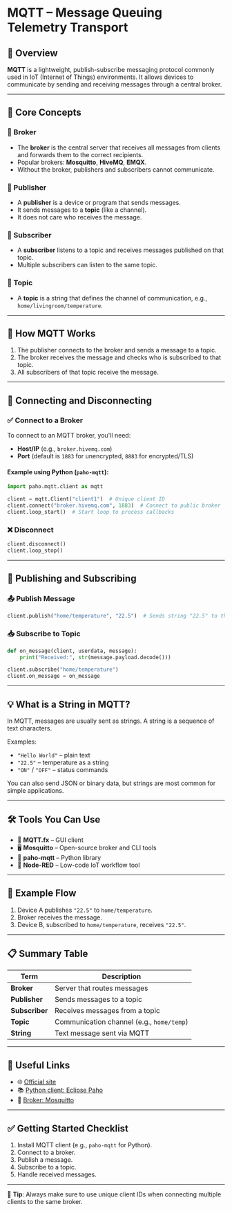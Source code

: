 # MQTT – Message Queuing Telemetry Transport

## 📘 Overview

**MQTT** is a lightweight, publish-subscribe messaging protocol commonly used in IoT (Internet of Things) environments. It allows devices to communicate by sending and receiving messages through a central broker.

---

## 🔧 Core Concepts

### 🔹 Broker
- The **broker** is the central server that receives all messages from clients and forwards them to the correct recipients.
- Popular brokers: **Mosquitto**, **HiveMQ**, **EMQX**.
- Without the broker, publishers and subscribers cannot communicate.

### 🔹 Publisher
- A **publisher** is a device or program that sends messages.
- It sends messages to a **topic** (like a channel).
- It does not care who receives the message.

### 🔹 Subscriber
- A **subscriber** listens to a topic and receives messages published on that topic.
- Multiple subscribers can listen to the same topic.

### 🔹 Topic
- A **topic** is a string that defines the channel of communication, e.g., `home/livingroom/temperature`.

---

## 🔄 How MQTT Works

1. The publisher connects to the broker and sends a message to a topic.
2. The broker receives the message and checks who is subscribed to that topic.
3. All subscribers of that topic receive the message.

---

## 🔌 Connecting and Disconnecting

### ✅ Connect to a Broker
To connect to an MQTT broker, you'll need:
- **Host/IP** (e.g., `broker.hivemq.com`)
- **Port** (default is `1883` for unencrypted, `8883` for encrypted/TLS)

#### Example using Python (`paho-mqtt`):
```python
import paho.mqtt.client as mqtt

client = mqtt.Client("client1")  # Unique client ID
client.connect("broker.hivemq.com", 1883)  # Connect to public broker
client.loop_start()  # Start loop to process callbacks
```

### ❌ Disconnect
```python
client.disconnect()
client.loop_stop()
```

---

## 📨 Publishing and Subscribing

### 📤 Publish Message
```python
client.publish("home/temperature", "22.5")  # Sends string "22.5" to the topic
```

### 📥 Subscribe to Topic
```python
def on_message(client, userdata, message):
    print("Received:", str(message.payload.decode()))

client.subscribe("home/temperature")
client.on_message = on_message
```

---

## 💡 What is a String in MQTT?
In MQTT, messages are usually sent as strings. A string is a sequence of text characters.

Examples:
- `"Hello World"` – plain text
- `"22.5"` – temperature as a string
- `"ON"` / `"OFF"` – status commands

You can also send JSON or binary data, but strings are most common for simple applications.

---

## 🛠 Tools You Can Use
- 🧪 **MQTT.fx** – GUI client
- 🖥 **Mosquitto** – Open-source broker and CLI tools
- 🐍 **paho-mqtt** – Python library
- 🔧 **Node-RED** – Low-code IoT workflow tool

---

## 🧪 Example Flow
1. Device A publishes `"22.5"` to `home/temperature`.
2. Broker receives the message.
3. Device B, subscribed to `home/temperature`, receives `"22.5"`.

---

## 📋 Summary Table

| Term         | Description                              |
|--------------|------------------------------------------|
| **Broker**   | Server that routes messages             |
| **Publisher**| Sends messages to a topic               |
| **Subscriber**| Receives messages from a topic         |
| **Topic**    | Communication channel (e.g., `home/temp`)|
| **String**   | Text message sent via MQTT              |

---

## 🔗 Useful Links
- 🌐 [Official site](https://mqtt.org)
- 📚 [Python client: Eclipse Paho](https://www.eclipse.org/paho/)
- 🧰 [Broker: Mosquitto](https://mosquitto.org/)

---

## ✅ Getting Started Checklist
1. Install MQTT client (e.g., `paho-mqtt` for Python).
2. Connect to a broker.
3. Publish a message.
4. Subscribe to a topic.
5. Handle received messages.

---

📝 **Tip**: Always make sure to use unique client IDs when connecting multiple clients to the same broker.